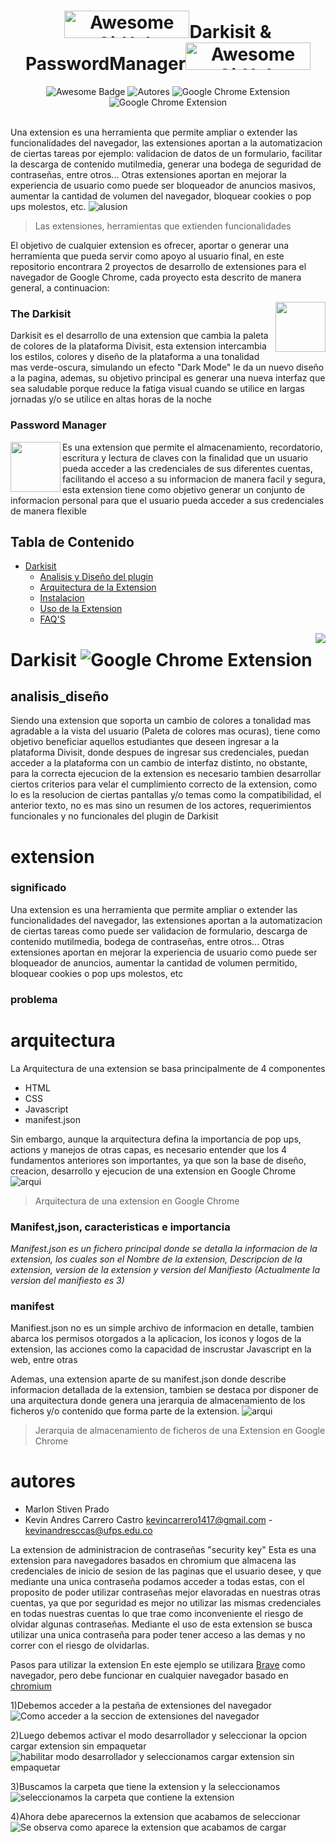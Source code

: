 <h1 align="center"><a href="https://www.producthunt.com/posts/awesome-github-profiles?utm_source=badge-featured&utm_medium=badge&utm_souce=badge-awesome-github-profiles" target="_blank"><img src="https://i.ibb.co/W5F9Bwc/shine-200-44-px-1.png" alt="Awesome GitHub Profiles - Best curated list of developers readme, updated every 15 min | Product Hunt" style="width: 200px; height: 44px;" width="200" height="44" /></a>Darkisit & PasswordManager<a href="https://www.producthunt.com/posts/awesome-github-profiles?utm_source=badge-featured&utm_medium=badge&utm_souce=badge-awesome-github-profiles" target="_blank"><img src="https://i.ibb.co/VLK8rq0/shine-200-44-px-200-43-px.png" alt="Awesome GitHub Profiles - Best curated list of developers readme, updated every 15 min | Product Hunt" style="width: 200px; height: 44px;" width="200" height="44" /></a></h1>
<div align="center">
<img src="https://img.shields.io/badge/Design-Awesone-FC60A8?style=for-the-badge&logo=Awesome+Lists&logoColor=FC60A8" alt="Awesome Badge"/>
<img src="https://img.shields.io/badge/Autores-Marlon_%26_Kevin-2ea44f?style=for-the-badge&logo=Visual+Studio+Code" alt="Autores"/>
<img src="https://img.shields.io/badge/Extension-Google_Chrome-4285F4?style=for-the-badge&logo=Google+Chrome&logoColor=4285F4" alt="Google Chrome Extension" /> 
<img src="https://img.shields.io/badge/Licencia-Creative_Commons-EF9421?style=for-the-badge&logo=Creative+Commons&logoColor=EF9421" alt="Google Chrome Extension" />
<br>
</div>
<br>


Una extension es una herramienta que permite ampliar o extender las funcionalidades del navegador, las extensiones aportan a la automatizacion de ciertas tareas por ejemplo: validacion de datos de un formulario, facilitar la descarga de contenido mutilmedia,  generar una bodega de seguridad de contraseñas, entre otros... Otras extensiones aportan en mejorar la experiencia de usuario como puede ser bloqueador de anuncios masivos, aumentar la cantidad de volumen del navegador, bloquear cookies o pop ups molestos, etc.
![alusion](https://www.hikeproject.com/wp-content/uploads/2021/12/google-chrome-extensions-977x4881-1.jpg)
> Las extensiones, herramientas que extienden funcionalidades

El objetivo de cualquier extension es ofrecer, aportar o generar una herramienta que pueda servir como apoyo al usuario final, en este repositorio encontrara 2 proyectos de desarrollo de extensiones para el navegador de Google Chrome, cada proyecto esta  descrito de manera general, a continuacion: 

<img src="https://i.ibb.co/r0kmFRZ/120200449-730024024215214-7725077185826725575-n-modified.png" align="right" style="width: 80px; height: 80px;" />

### The Darkisit
Darkisit es el desarrollo de una extension que cambia la paleta de colores de la plataforma Divisit, esta extension intercambia los estilos, colores y diseño de la plataforma a una tonalidad mas verde-oscura, simulando un efecto "Dark Mode" le da un nuevo diseño a la pagina, ademas, su objetivo principal es generar una nueva interfaz que sea saludable porque reduce la fatiga visual cuando se utilice en largas jornadas y/o se utilice en altas horas de la  noche

### Password Manager
<img src="https://i.ibb.co/7y2bsPX/92634862-102476924766517-9215421927835828224-n.jpg" align="left" style="width: 80px; height: 80px;" />
Es una extension que permite el almacenamiento, recordatorio, escritura y lectura de claves con la finalidad que un usuario pueda acceder a las credenciales de sus diferentes cuentas, facilitando el acceso a su informacion de manera facil y segura, esta extension tiene como objetivo generar un conjunto de informacion personal para que el usuario pueda acceder a sus credenciales de manera flexible
</div>

## Tabla de Contenido 
- [Darkisit](#darkisit)
    + [Analisis y Diseño del plugin](#analisis_diseño)
    + [Arquitectura de la Extension](#arquitectura)
    + [Instalacion](#instalacion)
    + [Uso de la Extension](#ussage)
    + [FAQ'S](#faq)
    
<img src="https://i.ibb.co/J3Wqw3x/shine-1.png" align="right" />

# Darkisit   <img src="https://img.shields.io/static/v1?label=Autor&message=Marlon+Prado&color=%23007ACC&logo=Visual+Studio+Code&logoColor=%23007ACC" alt="Google Chrome Extension" />
## analisis_diseño
Siendo una extension que soporta un cambio de colores a tonalidad mas agradable a la vista del usuario (Paleta de colores mas ocuras), tiene como objetivo beneficiar aquellos estudiantes que deseen ingresar a la plataforma Divisit, donde despues de ingresar sus credenciales, puedan acceder a la plataforma con un cambio de interfaz distinto, no obstante, para la correcta ejecucion de la extension es necesario tambien desarrollar ciertos criterios para velar el cumplimiento correcto de la extension, como lo es la resolucion de ciertas pantallas y/o temas como la compatibilidad, el anterior texto, no es mas sino un resumen de los actores, requerimientos funcionales y no funcionales del plugin de Darkisit


# extension
### significado 
Una extension es una herramienta que permite ampliar o extender las funcionalidades del navegador, las extensiones aportan a la automatizacion de ciertas tareas como puede ser validacion de formulario, descarga de contenido mutilmedia, bodega de contraseñas, entre otros... Otras extensiones aportan en mejorar la experiencia de usuario como puede ser bloqueador de anuncios, aumentar la cantidad de volumen permitido, bloquear cookies o pop ups molestos, etc


### problema


# arquitectura

La Arquitectura de una extension se basa principalmente de 4 componentes
 - HTML
 - CSS
 - Javascript
 - manifest.json

Sin embargo, aunque la arquitectura defina la importancia de pop ups, actions y manejos de otras capas, es necesario entender que los 4 fundamentos anteriores son importantes, ya que son la base de diseño, creacion, desarrollo y ejecucion de una extension en Google Chrome
![arqui](https://sunnyzhou-1024.github.io/chrome-extension-docs/static/images/overview/contentscriptarc.png)
> Arquitectura de una extension en Google Chrome
### Manifest,json, caracteristicas e importancia
*Manifest.json es un fichero principal donde se detalla la informacion de la extension, los cuales son el Nombre de la extension, Descripcion de la extension, version de la extension y version del Manifiesto (Actualmente la version del manifiesto es 3)* 

### manifest
Manifiest.json no es un simple archivo de informacion en detalle, tambien abarca los permisos otorgados a la aplicacion, los iconos y logos de la extension, las acciones como la capacidad de inscrustar Javascript en la web, entre otras

Ademas, una extension aparte de su  manifest.json donde describe informacion detallada de la extension, tambien se destaca por disponer de una arquitectura donde genera una jerarquia de almacenamiento de los ficheros y/o contenido que forma parte de la extension.
![arqui](https://wd.imgix.net/image/BhuKGJaIeLNPW9ehns59NfwqKxF2/Txq5CxeXjQz7i4wmP8zO.png?auto=format&w=439)
> Jerarquia de almacenamiento de ficheros de una Extension en Google Chrome
# autores

* Marlon Stiven Prado
* Kevin Andres Carrero Castro
    kevincarrero1417@gmail.com - kevinandresccas@ufps.edu.co 


La extension de administracion de contraseñas "security key" Esta es una extension para navegadores basados en chromium que almacena las credenciales de inicio de sesion de las paginas que el usuario desee, y que mediante una unica contraseña podamos acceder a todas estas, con el proposito de poder utilizar contraseñas mejor elavoradas en nuestras otras cuentas, ya que por seguridad es mejor no utilizar las mismas credenciales en todas nuestras cuentas lo que trae como inconveniente el riesgo de olvidar algunas contraseñas. Mediante el uso de esta extension se busca utilizar una unica contraseña para poder tener acceso a las demas y no correr con el riesgo de olvidarlas.

Pasos para utilizar la extension
En este ejemplo se utilizara [Brave](https://brave.com/es/) como navegador, pero debe funcionar en cualquier navegador basado en [chromium](https://www.chromium.org/chromium-projects/)

1)Debemos acceder a la pestaña de extensiones del navegador 
 ![Como acceder a la seccion de extensiones del navegador](https://drive.google.com/file/d/198uUt-1zT5bGrkjNj5Z5BhhcScP46Whu/view?usp=share_link)
 
2)Luego debemos activar el modo desarrollador y seleccionar la opcion cargar extension sin empaquetar
 ![habilitar modo desarrollador y seleccionamos cargar extension sin empaquetar](https://drive.google.com/file/d/1o1R8TAg81ll_q0IxsIIBPkcCt1_r8YKl/view?usp=share_link)
 
3)Buscamos la carpeta que tiene la extension y la seleccionamos
 ![seleccionamos la carpeta que contiene la extension](https://drive.google.com/file/d/1oOm8m9uBTonuAMac0eblJscyCmweEPq9/view?usp=share_link)

4)Ahora debe aparecernos la extension que acabamos de seleccionar
 ![Se observa como aparece la extension que acabamos de cargar](https://drive.google.com/file/d/1TNLOqnxglymiAfEuBZewzDaUlbXKM6l2/view?usp=share_link)





